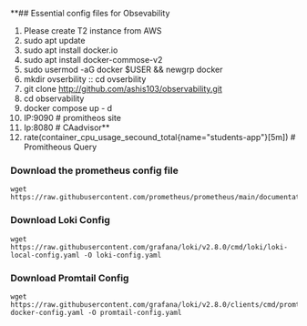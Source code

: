 **## Essential config files for Obsevability

1. Please create T2 instance from AWS 
2. sudo apt update 
3. sudo apt install docker.io
4. sudo apt install docker-commose-v2
5. sudo usermod -aG docker $USER && newgrp docker
6. mkdir ovserbility :: cd ovserbility
7. git clone http://github.com/ashis103/observability.git
8. cd observability
9. docker compose up - d
10. IP:9090   # promitheos site
11. Ip:8080  # CAadvisor**
12. rate(container_cpu_usage_secound_total{name="students-app"}[5m])   # Promitheous Query 

### Download the prometheus config file  
  
	wget https://raw.githubusercontent.com/prometheus/prometheus/main/documentation/examples/prometheus.yml**


### Download Loki Config 
	wget https://raw.githubusercontent.com/grafana/loki/v2.8.0/cmd/loki/loki-local-config.yaml -O loki-config.yaml

  
### Download Promtail Config

 
	wget https://raw.githubusercontent.com/grafana/loki/v2.8.0/clients/cmd/promtail/promtail-docker-config.yaml -O promtail-config.yaml

